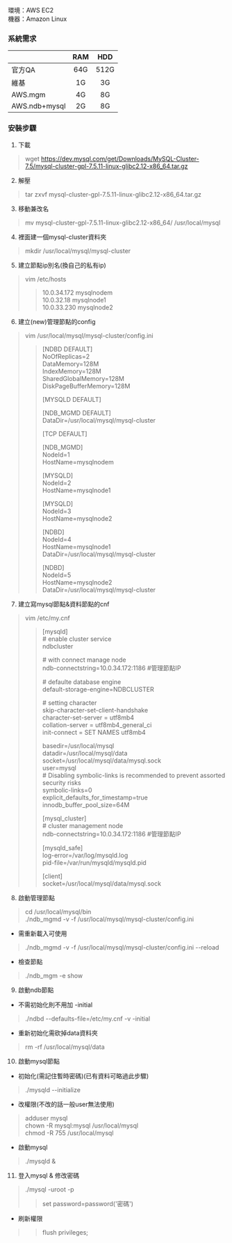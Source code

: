 環境：AWS EC2  
機器：Amazon Linux
### 系統需求
|   |RAM|HDD|
|:---|:---:|:---:|
|官方QA|64G|512G|
|維基|1G|3G|
|AWS.mgm|4G|8G|
|AWS.ndb+mysql|2G|8G|

### 安裝步驟
1. 下載
> wget https://dev.mysql.com/get/Downloads/MySQL-Cluster-7.5/mysql-cluster-gpl-7.5.11-linux-glibc2.12-x86_64.tar.gz
2. 解壓
> tar zxvf mysql-cluster-gpl-7.5.11-linux-glibc2.12-x86_64.tar.gz
3. 移動兼改名
> mv mysql-cluster-gpl-7.5.11-linux-glibc2.12-x86_64/ /usr/local/mysql
4. 裡面建一個mysql-cluster資料夾
> mkdir /usr/local/mysql/mysql-cluster
5. 建立節點ip別名(換自己的私有ip)
> vim /etc/hosts  
> > 10.0.34.172     mysqlnodem  
> > 10.0.32.18      mysqlnode1  
> > 10.0.33.230     mysqlnode2
6. 建立(new)管理節點的config
> vim /usr/local/mysql/mysql-cluster/config.ini  
> > [NDBD DEFAULT]  
> > NoOfReplicas=2  
> > DataMemory=128M  
> > IndexMemory=128M  
> > SharedGlobalMemory=128M  
> > DiskPageBufferMemory=128M  
> >   
> > [MYSQLD DEFAULT]  
> >   
> > [NDB_MGMD DEFAULT]  
> > DataDir=/usr/local/mysql/mysql-cluster  
> >   
> > [TCP DEFAULT]  
> >   
> > [NDB_MGMD]  
> > NodeId=1  
> > HostName=mysqlnodem  
> >   
> > [MYSQLD]  
> > NodeId=2  
> > HostName=mysqlnode1  
> >   
> > [MYSQLD]  
> > NodeId=3  
> > HostName=mysqlnode2  
> >   
> > [NDBD]  
> > NodeId=4  
> > HostName=mysqlnode1  
> > DataDir=/usr/local/mysql/mysql-cluster  
> > 
> > [NDBD]  
> > NodeId=5  
> > HostName=mysqlnode2  
> > DataDir=/usr/local/mysql/mysql-cluster  
7. 建立寫mysql節點&資料節點的cnf
> vim /etc/my.cnf  
> > [mysqld]  
> > \# enable cluster service  
> > ndbcluster  
> >   
> > \# with connect manage node  
> > ndb-connectstring=10.0.34.172:1186 \#管理節點IP  
> >   
> > \# defaulte database engine  
> > default-storage-engine=NDBCLUSTER  
> >   
> > \# setting character  
> > skip-character-set-client-handshake  
> > character-set-server = utf8mb4  
> > collation-server = utf8mb4_general_ci  
> > init-connect = SET NAMES utf8mb4  
> >   
> > basedir=/usr/local/mysql  
> > datadir=/usr/local/mysql/data  
> > socket=/usr/local/mysql/data/mysql.sock  
> > user=mysql  
> > \# Disabling symbolic-links is recommended to prevent assorted security risks  
> > symbolic-links=0  
> > explicit_defaults_for_timestamp=true  
> > innodb_buffer_pool_size=64M  
> >   
> > [mysql_cluster]  
> > \# cluster management node  
> > ndb-connectstring=10.0.34.172:1186 \#管理節點IP  
> >   
> > [mysqld_safe]  
> > log-error=/var/log/mysqld.log  
> > pid-file=/var/run/mysqld/mysqld.pid  
> >   
> > [client]  
> > socket=/usr/local/mysql/data/mysql.sock  
8. 啟動管理節點  
> cd /usr/local/mysql/bin  
> ./ndb_mgmd -v -f /usr/local/mysql/mysql-cluster/config.ini  
- 需重新載入可使用  
> ./ndb_mgmd -v -f /usr/local/mysql/mysql-cluster/config.ini --reload
- 檢查節點 
> ./ndb_mgm -e show  
9. 啟動ndb節點  
- 不需初始化則不用加 -initial 
> ./ndbd --defaults-file=/etc/my.cnf -v -initial 
- 重新初始化需砍掉data資料夾  
> rm -rf /usr/local/mysql/data
10. 啟動mysql節點  
- 初始化(需記住暫時密碼)(已有資料可略過此步驟)  
> ./mysqld  --initialize  
- 改權限(不改的話一般user無法使用)
> adduser mysql  
> chown -R mysql:mysql /usr/local/mysql  
> chmod -R 755 /usr/local/mysql  
- 啟動mysql  
> ./mysqld &  
11. 登入mysql & 修改密碼  
> ./mysql -uroot -p  
> > set password=password('密碼')
- 刷新權限
> > flush privileges; 
